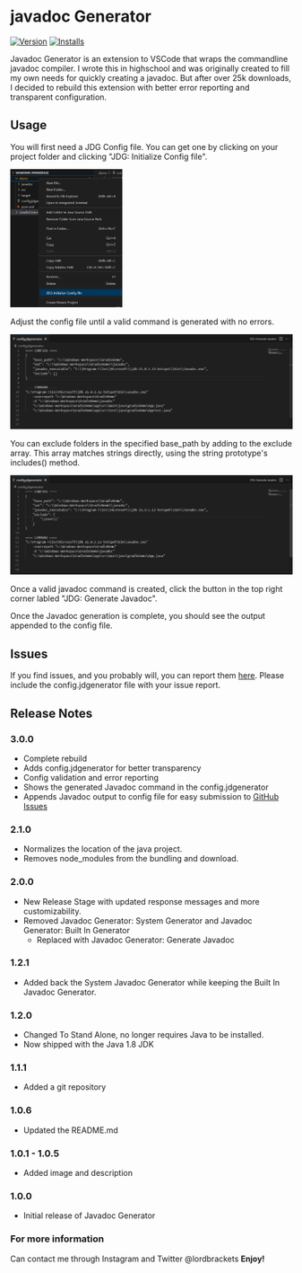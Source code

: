 # javadoc Generator
[![Version](https://vsmarketplacebadges.dev/version-short/KeeganBruer.javadoc-generator.png)](https://marketplace.visualstudio.com/items?itemName=KeeganBruer.javadoc-generator)
[![Installs](https://vsmarketplacebadges.dev/installs-short/KeeganBruer.javadoc-generator.png)](https://marketplace.visualstudio.com/items?itemName=KeeganBruer.javadoc-generator)

Javadoc Generator is an extension to VSCode that wraps the commandline javadoc compiler. I wrote this in highschool and was originally created to fill my own needs for quickly creating a javadoc. But after over 25k downloads, I decided to rebuild this extension with better error reporting and transparent configuration.  

## Usage
You will first need a JDG Config file. You can get one by clicking on your project folder and clicking "JDG: Initialize Config file". 

<img src="./images/InitalizeConfig.png" alt="InitalizeConfig" style="width:200px;"/>

Adjust the config file until a valid command is generated with no errors. 

<img src="./images/RunGenerator.png" alt="InitalizeConfig" style="width:900px;"/>

You can exclude folders in the specified base_path by adding to the exclude array. This array matches strings directly, using the string prototype's includes() method.

<img src="./images/ExcludeFolders.png" alt="InitalizeConfig" style="width:900px;"/>

Once a valid javadoc command is created, click the button in the top right corner labled "JDG: Generate Javadoc". 

Once the Javadoc generation is complete, you should see the output appended to the config file. 

## Issues
If you find issues, and you probably will, you can report them [here](https://github.com/KeeganBruer/javadoc-generator/issues).
Please include the config.jdgenerator file with your issue report.

## Release Notes

### 3.0.0
- Complete rebuild
- Adds config.jdgenerator for better transparency
- Config validation and error reporting
- Shows the generated Javadoc command in the config.jdgenerator
- Appends Javadoc output to config file for easy submission to [GitHub Issues](https://github.com/KeeganBruer/javadoc-generator/issues)

### 2.1.0
- Normalizes the location of the java project. 
- Removes node_modules from the bundling and download.


### 2.0.0
- New Release Stage with updated response messages and more customizability. 
- Removed Javadoc Generator: System Generator and Javadoc Generator: Built In Generator
    - Replaced with Javadoc Generator: Generate Javadoc


### 1.2.1
- Added back the System Javadoc Generator while keeping the Built In Javadoc Generator.
### 1.2.0
- Changed To Stand Alone, no longer requires Java to be installed.
- Now shipped with the Java 1.8 JDK

### 1.1.1
- Added a git repository

### 1.0.6
- Updated the README.md

### 1.0.1 - 1.0.5
- Added image and description

### 1.0.0
- Initial release of Javadoc Generator



### For more information
Can contact me through Instagram and Twitter @lordbrackets
**Enjoy!**
